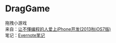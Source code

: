 DragGame
========

拖拽小游戏<br />
来自：[让不懂编程的人爱上iPhone开发(2013秋iOS7版)](http://blog.sina.com.cn/s/blog_4b55f6860101k592.html)<br />
笔记：[Evernote笔记](https://www.evernote.com/shard/s33/sh/262fddee-f0f5-44f2-93d2-4d2e14f28088/8164bcc5f0fc72f56db38f0a92ef07db)
